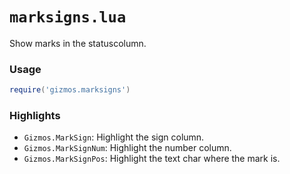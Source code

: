 # `marksigns.lua`

Show marks in the statuscolumn.

### Usage

```lua
require('gizmos.marksigns')
```

### Highlights

- `Gizmos.MarkSign`: Highlight the sign column.
- `Gizmos.MarkSignNum`: Highlight the number column.
- `Gizmos.MarkSignPos`: Highlight the text char where the mark is.
